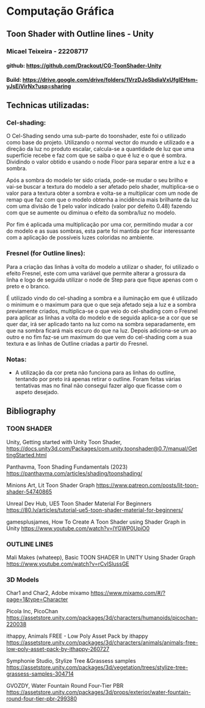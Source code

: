 # Computação Gráfica
## Toon Shader with Outline lines - Unity
### Micael Teixeira - 22208717

#### github: https://github.com/Drackout/CG-ToonShader-Unity
#### Build: https://drive.google.com/drive/folders/1VrzDJoSbdiaVxUfgIEHsm-yJsEiVirNx?usp=sharing

## Technicas utilizadas:

### Cel-shading:
O Cel-Shading sendo uma sub-parte do toonshader, este foi o utilizado como base do projeto. Utilizando o normal vector do mundo e utilizado e a direção da luz no produto escalar, calcula-se a quantidade de luz que uma superfície recebe e faz com que se saiba o que é luz e o que é sombra. Dividindo o valor obtido e usando o node Floor para separar entre a luz e a sombra. 

Após a sombra do modelo ter sido criada, pode-se mudar o seu brilho e vai-se buscar a textura do modelo a ser afetado pelo shader, multiplica-se o valor para a textura obter a sombra e volta-se a multiplicar com um node de remap que faz com que o modelo obtenha a incidência mais brilhante da luz com uma divisão de 1 pelo valor indicado (valor por defeito 0.48) fazendo com que se aumente ou diminua o efeito da sombra/luz no modelo.

Por fim é aplicada uma multiplicação por uma cor, permitindo mudar a cor do modelo e as suas sombras, esta parte foi mantida por ficar interessante com a aplicação de possíveis luzes coloridas no ambiente.

### Fresnel (for Outline lines):

Para a criação das linhas à volta do modelo a utilizar o shader, foi utilizado o efeito Fresnel, este com uma variável que permite alterar a grossura da linha e logo de seguida utilizar o node de Step para que fique apenas com o preto e o branco.

É utilizado vindo do cel-shading a sombra e a iluminação em que é utilizado o minimum e o maximum para que o que seja afetado seja a luz e a sombra previamente criados, multiplica-se o que veio do cel-shading com o Fresnel para aplicar as linhas a volta do modelo e de seguida aplica-se a cor que se quer dar, irá ser aplicado tanto na luz como na sombra separadamente, em que na sombra ficará mais escuro do que na luz. Depois adiciona-se um ao outro e no fim faz-se um maximum do que vem do cel-shading com a sua textura e as linhas de Outline criadas a partir do Fresnel.

### Notas:
- A utilização da cor preta não funciona para as linhas do outline, tentando por preto irá apenas retirar o outline. Foram feitas várias tentativas  mas no final não consegui fazer algo que ficasse com o aspeto desejado.

## Bibliography

### TOON SHADER

Unity, Getting started with Unity Toon Shader, https://docs.unity3d.com/Packages/com.unity.toonshader@0.7/manual/GettingStarted.html

Panthavma, Toon Shading Fundamentals (2023)
https://panthavma.com/articles/shading/toonshading/

Minions Art, Lit Toon Shader Graph
https://www.patreon.com/posts/lit-toon-shader-54740865

Unreal Dev Hub, UE5 Toon Shader Material For Beginners
https://80.lv/articles/tutorial-ue5-toon-shader-material-for-beginners/

gamesplusjames, How To Create A Toon Shader using Shader Graph in Unity
https://www.youtube.com/watch?v=lYGWP0UpiO0

### OUTLINE LINES

Mali Makes (whateep), Basic TOON SHADER In UNITY Using Shader Graph
https://www.youtube.com/watch?v=rCvISlussGE

### 3D Models

Char1 and Char2, Adobe mixamo
https://www.mixamo.com/#/?page=1&type=Character

Picola Inc, PicoChan
https://assetstore.unity.com/packages/3d/characters/humanoids/picochan-220038

ithappy, Animals FREE - Low Poly Asset Pack by ithappy
https://assetstore.unity.com/packages/3d/characters/animals/animals-free-low-poly-asset-pack-by-ithappy-260727

Symphonie Studio, Stylize Tree &Grassess samples
https://assetstore.unity.com/packages/3d/vegetation/trees/stylize-tree-grassess-samples-304714

GVOZDY, Water Fountain Round Four-Tier PBR
https://assetstore.unity.com/packages/3d/props/exterior/water-fountain-round-four-tier-pbr-299380